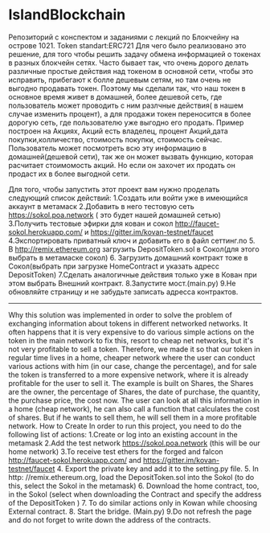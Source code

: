 ﻿# IslandBlockchain
Репозиторий с конспектом и заданиями с лекций по Блокчейну на острове 1021.
Token standart:ERC721 
Для чего было реализовано это решение, для того чтобы решить задачу обмена информацией о токенах в разных блокчейн сетях.
Часто бывает так, что очень дорого делать различные простые действия над токеном в основной сети, чтобы это исправить, прибегают к болле дешевым сетям, но там очень не выгодно продавать токен.
Поэтому мы сделали так, что наш токен в основное время живет в домашней, более дешевой сеть, где пользователь может проводить с ним разлчные действия( в нашем случае изменить процент), а для продажи 
токен переносится в более дорогую сеть, где пользователю уже выгодно его продать.
Пример построен на Акциях, Акций есть владелец, процент Акций,дата покупки,колличество, стоимость покупки, стоимость сейчас.
Пользователь может посмотреть всю эту информацию в домашней(дешевой сети), так же он может вызвать функцию, которая расчитает стоимомость акций.
Но если он захочет их продать он продаст их в более выгодной сети.

Для того, чтобы запустить этот проект вам нужно проделать следующий список действий:
1.Создать или войти уже в имеющийся аккаунт в метамаск 
2.Добавить в него тестовую сеть https://sokol.poa.network ( это будет нашей домашней сетью)
3.Получить тестовые эфирки для кован и сокол http://faucet-sokol.herokuapp.com/  и https://gitter.im/kovan-testnet/faucet
4.Экспортировать приватный ключ и добавить его в файл сеттинг.по
5. В http://remix.ethereum.org загрузить DepositToken.sol в Сокол(для этого выбрать в метамаске сокол)
6. Загрузить домашний контракт тоже в Сокол(выбрать при загрузке HomeContract и указать адресс DepositToken)
7.Сделать аналогичные действия только уже в Кован при этом выбрать Внешний контракт.
8.Запустите мост.(main.py)
9.Не обновляйте страницу и не забудьте записать адресса контрактов.

-------------------------------------------------------------------------

Why this solution was implemented in order to solve the problem of exchanging information about tokens in different networked networks.
It often happens that it is very expensive to do various simple actions on the token in the main network to fix this, resort to cheap net networks, but it's not very profitable to sell a token.
Therefore, we made it so that our token in regular time lives in a home, cheaper network where the user can conduct various actions with him (in our case, change the percentage), and for sale
the token is transferred to a more expensive network, where it is already profitable for the user to sell it.
The example is built on Shares, the Shares are the owner, the percentage of Shares, the date of purchase, the quantity, the purchase price, the cost now.
The user can look at all this information in a home (cheap network), he can also call a function that calculates the cost of shares.
But if he wants to sell them, he will sell them in a more profitable network.
How to Create
In order to run this project, you need to do the following list of actions:
1.Create or log into an existing account in the metamask
2.Add the test network https://sokol.poa.network (this will be our home network)
3.To receive test ethers for the forged and falcon http://faucet-sokol.herokuapp.com/ and https://gitter.im/kovan-testnet/faucet
4. Export the private key and add it to the setting.py file.
5. In http: //remix.ethereum.org, load the DepositToken.sol into the Sokol (to do this, select the Sokol in the metamask)
6. Download the home contract, too, in the Sokol (select when downloading the Contract and specify the address of the DepositToken )
7. To do similar actions only in Kowan while choosing External contract.
8. Start the bridge. (Main.py)
9.Do not refresh the page and do not forget to write down the address of the contracts.
